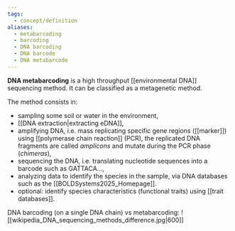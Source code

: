 ```yaml
---
tags:
  - concept/definition
aliases:
  - metabarcoding
  - barcoding
  - DNA barcoding
  - DNA barcode
  - DNA metabarcode
---
```

**DNA metabarcoding** is a high throughput [[environmental DNA]] sequencing method. It can be classified as a metagenetic method.

The method consists in:
- sampling some soil or water in the environment,
- [[DNA extraction|extracting eDNA]],
- amplifying DNA, i.e. mass replicating specific gene regions ([[marker]]) using [[polymerase chain reaction]] (PCR), the replicated DNA fragments are called *amplicons* and mutate during the PCR phase (*chimeras*),
- sequencing the DNA, i.e. translating nucleotide sequences into a barcode such as GATTACA...,
- analyzing data to identify the species in the sample, via DNA databases such as the [[BOLDSystems2025_Homepage]].
- optional: identify species characteristics (functional traits) using [[trait databases]].

DNA barcoding (on a single DNA chain) vs metabarcoding:
![[wikipedia_DNA_sequencing_methods_difference.jpg|600]]